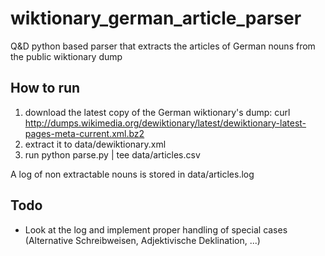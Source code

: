 # wiktionary_german_article_parser
Q&amp;D python based parser that extracts the articles of German nouns from the public wiktionary dump

How to run
----------

1. download the latest copy of the German wiktionary's dump: curl http://dumps.wikimedia.org/dewiktionary/latest/dewiktionary-latest-pages-meta-current.xml.bz2
2. extract it to data/dewiktionary.xml
3. run python parse.py | tee data/articles.csv

A log of non extractable nouns is stored in data/articles.log

Todo
----

* Look at the log and implement proper handling of special cases (Alternative Schreibweisen, Adjektivische Deklination, ...)
